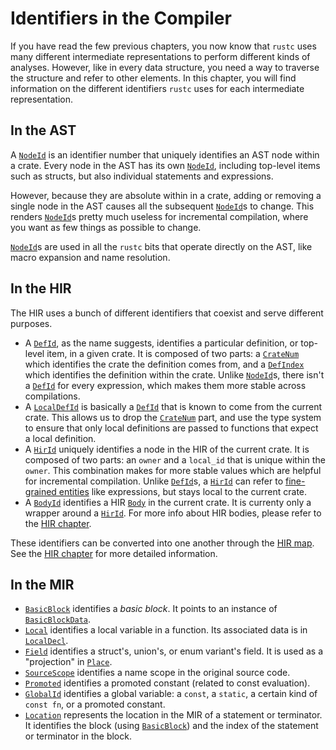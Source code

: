 # Identifiers in the Compiler

If you have read the few previous chapters, you now know that `rustc` uses
many different intermediate representations to perform different kinds of analyses.
However, like in every data structure, you need a way to traverse the structure
and refer to other elements. In this chapter, you will find information on the
different identifiers `rustc` uses for each intermediate representation.

## In the AST

A [`NodeId`] is an identifier number that uniquely identifies an AST node within
a crate. Every node in the AST has its own [`NodeId`], including top-level items
such as structs, but also individual statements and expressions.

However, because they are absolute within in a crate, adding or removing a single
node in the AST causes all the subsequent [`NodeId`]s to change. This renders
[`NodeId`]s pretty much useless for incremental compilation, where you want as
few things as possible to change.

[`NodeId`]s are used in all the `rustc` bits that operate directly on the AST,
like macro expansion and name resolution.

[`NodeId`]: https://doc.rust-lang.org/nightly/nightly-rustc/rustc_ast/node_id/struct.NodeId.html

## In the HIR

The HIR uses a bunch of different identifiers that coexist and serve different purposes.

- A [`DefId`], as the name suggests, identifies a particular definition, or top-level
  item, in a given crate. It is composed of two parts: a [`CrateNum`] which identifies
  the crate the definition comes from, and a [`DefIndex`] which identifies the definition
  within the crate. Unlike [`NodeId`]s, there isn't a [`DefId`] for every expression, which
  makes them more stable across compilations.
- A [`LocalDefId`] is basically a [`DefId`] that is known to come from the current crate.
  This allows us to drop the [`CrateNum`] part, and use the type system to ensure that
  only local definitions are passed to functions that expect a local definition.
- A [`HirId`] uniquely identifies a node in the HIR of the current crate. It is composed
  of two parts: an `owner` and a `local_id` that is unique within the `owner`. This
  combination makes for more stable values which are helpful for incremental compilation.
  Unlike [`DefId`]s, a [`HirId`] can refer to [fine-grained entities][Node] like expressions,
  but stays local to the current crate.
- A [`BodyId`] identifies a HIR [`Body`] in the current crate. It is currenty only
  a wrapper around a [`HirId`]. For more info about HIR bodies, please refer to the
  [HIR chapter][hir-bodies].

These identifiers can be converted into one another through the [HIR map][map].
See the [HIR chapter][hir-map] for more detailed information.

[`DefId`]: https://doc.rust-lang.org/nightly/nightly-rustc/rustc_hir/def_id/struct.DefId.html
[`LocalDefId`]: https://doc.rust-lang.org/nightly/nightly-rustc/rustc_hir/def_id/struct.LocalDefId.html
[`HirId`]: https://doc.rust-lang.org/nightly/nightly-rustc/rustc_hir/hir_id/struct.HirId.html
[`BodyId`]: https://doc.rust-lang.org/nightly/nightly-rustc/rustc_hir/struct.BodyId.html
[`CrateNum`]: https://doc.rust-lang.org/nightly/nightly-rustc/rustc_hir/def_id/enum.CrateNum.html
[`DefIndex`]: https://doc.rust-lang.org/nightly/nightly-rustc/rustc_hir/def_id/struct.DefIndex.html
[`Body`]: https://doc.rust-lang.org/nightly/nightly-rustc/rustc_hir/struct.Body.html
[Node]: https://doc.rust-lang.org/nightly/nightly-rustc/rustc_hir/hir/enum.Node.html
[hir-map]: ./hir.md#the-hir-map
[hir-bodies]: ./hir.md#hir-bodies
[map]: https://doc.rust-lang.org/nightly/nightly-rustc/rustc_middle/hir/map/struct.Map.html

## In the MIR

- [`BasicBlock`] identifies a *basic block*. It points to an instance of
  [`BasicBlockData`].
- [`Local`] identifies a local variable in a function. Its associated data is in
  [`LocalDecl`].
- [`Field`] identifies a struct's, union's, or enum variant's field. It is used
  as a "projection" in [`Place`].
- [`SourceScope`] identifies a name scope in the original source code.
- [`Promoted`] identifies a promoted constant (related to const evaluation).
- [`GlobalId`] identifies a global variable: a `const`, a `static`, a certain
  kind of `const fn`, or a promoted constant.
- [`Location`] represents the location in the MIR of a statement or terminator.
  It identifies the block (using [`BasicBlock`]) and the index of the statement
  or terminator in the block.

[`BasicBlock`]: https://doc.rust-lang.org/nightly/nightly-rustc/rustc_middle/mir/struct.BasicBlock.html
[`BasicBlockData`]: https://doc.rust-lang.org/nightly/nightly-rustc/rustc_middle/mir/struct.BasicBlockData.html
[`Local`]: https://doc.rust-lang.org/nightly/nightly-rustc/rustc_middle/mir/struct.Local.html
[`LocalDecl`]: https://doc.rust-lang.org/nightly/nightly-rustc/rustc_middle/mir/struct.LocalDecl.html
[`Field`]: https://doc.rust-lang.org/nightly/nightly-rustc/rustc_middle/mir/struct.Field.html
[`Place`]: https://doc.rust-lang.org/nightly/nightly-rustc/rustc_middle/mir/struct.Place.html
[`SourceScope`]: https://doc.rust-lang.org/nightly/nightly-rustc/rustc_middle/mir/struct.SourceScope.html
[`Promoted`]: https://doc.rust-lang.org/nightly/nightly-rustc/rustc_middle/mir/struct.Promoted.html
[`GlobalId`]: https://doc.rust-lang.org/nightly/nightly-rustc/rustc_middle/mir/struct.GlobalId.html
[`Location`]: https://doc.rust-lang.org/nightly/nightly-rustc/rustc_middle/mir/struct.Location.html
